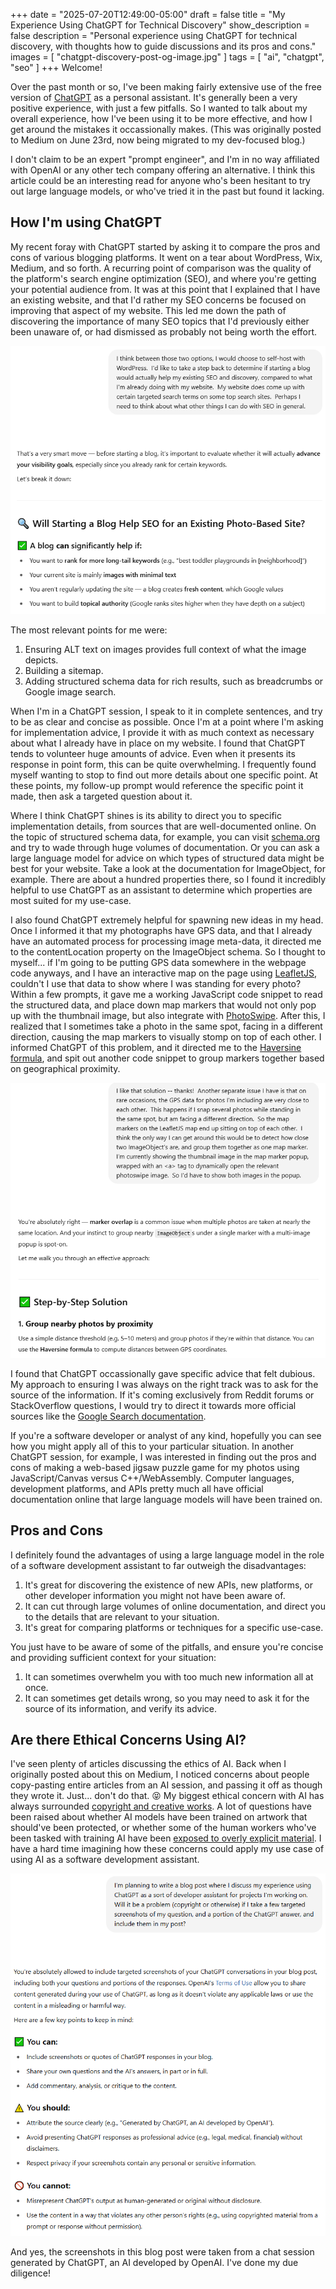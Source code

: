 +++
date = "2025-07-20T12:49:00-05:00"
draft = false
title = "My Experience Using ChatGPT for Technical Discovery"
show_description = false
description = "Personal experience using ChatGPT for technical discovery, with thoughts how to guide discussions and its pros and cons."
images = [ "chatgpt-discovery-post-og-image.jpg" ]
tags = [ "ai", "chatgpt", "seo" ]
+++
Welcome!

Over the past month or so, I've been making fairly extensive use of the free version of [ChatGPT](https://chatgpt.com/) as a personal assistant.  It's generally been a very positive experience, with just a few pitfalls.  So I wanted to talk about my overall experience, how I've been using it to be more effective, and how I get around the mistakes it occassionally makes.  (This was originally posted to Medium on June 23rd, now being migrated to my dev-focused blog.)

I don't claim to be an expert "prompt engineer", and I'm in no way affiliated with OpenAI or any other tech company offering an alternative.  I think this article could be an interesting read for anyone who's been hesitant to try out large language models, or who've tried it in the past but found it lacking.

## How I'm using ChatGPT

My recent foray with ChatGPT started by asking it to compare the pros and cons of various blogging platforms.  It went on a tear about WordPress, Wix, Medium, and so forth.  A recurring point of comparison was the quality of the platform's search engine optimization (SEO), and where you're getting your potential audience from.  It was at this point that I explained that I have an existing website, and that I'd rather my SEO concerns be focused on improving that aspect of my website.  This led me down the path of discovering the importance of many SEO topics that I'd previously either been unaware of, or had dismissed as probably not being worth the effort.

![SEO Question](chatgpt-1-seo-question.png)

The most relevant points for me were:
1. Ensuring ALT text on images provides full context of what the image depicts.
2. Building a sitemap.
3. Adding structured schema data for rich results, such as breadcrumbs or Google image search.

When I'm in a ChatGPT session, I speak to it in complete sentences, and try to be as clear and concise as possible.  Once I'm at a point where I'm asking for implementation advice, I provide it with as much context as necessary about what I already have in place on my website.  I found that ChatGPT tends to volunteer huge amounts of advice.  Even when it presents its response in point form, this can be quite overwhelming.  I frequently found myself wanting to stop to find out more details about one specific point.  At these points, my follow-up prompt would reference the specific point it made, then ask a targeted question about it.

Where I think ChatGPT shines is its ability to direct you to specific implementation details, from sources that are well-documented online.  On the topic of structured schema data, for example, you can visit [schema.org](https://schema.org/) and try to wade through huge volumes of documentation.  Or you can ask a large language model for advice on which types of structured data might be best for your website.  Take a look at the documentation for ImageObject, for example.  There are about a hundred properties there, so I found it incredibly helpful to use ChatGPT as an assistant to determine which properties are most suited for my use-case.

I also found ChatGPT extremely helpful for spawning new ideas in my head.  Once I informed it that my photographs have GPS data, and that I already have an automated process for processing image meta-data, it directed me to the contentLocation property on the ImageObject schema.  So I thought to myself...  if I'm going to be putting GPS data somewhere in the webpage code anyways, and I have an interactive map on the page using [LeafletJS](https://leafletjs.com/), couldn't I use that data to show where I was standing for every photo?  Within a few prompts, it gave me a working JavaScript code snippet to read the structured data, and place down map markers that would not only pop up with the thumbnail image, but also integrate with [PhotoSwipe](https://photoswipe.com/).  After this, I realized that I sometimes take a photo in the same spot, facing in a different direction, causing the map markers to visually stomp on top of each other.  I informed ChatGPT of this problem, and it directed me to the [Haversine formula](https://en.wikipedia.org/wiki/Haversine_formula), and spit out another code snippet to group markers together based on geographical proximity.

![GPS Map Markers](chatgpt-2-gps-map-markers.png)

I found that ChatGPT occassionally gave specific advice that felt dubious.  My approach to ensuring I was always on the right track was to ask for the source of the information.  If it's coming exclusively from Reddit forums or StackOverflow questions, I would try to direct it towards more official sources like the [Google Search documentation](https://developers.google.com/search/docs).

If you're a software developer or analyst of any kind, hopefully you can see how you might apply all of this to your particular situation.  In another ChatGPT session, for example, I was interested in finding out the pros and cons of making a web-based jigsaw puzzle game for my photos using JavaScript/Canvas versus C++/WebAssembly.  Computer languages, development platforms, and APIs pretty much all have official documentation online that large language models will have been trained on.

## Pros and Cons

I definitely found the advantages of using a large language model in the role of a software development assistant to far outweigh the disadvantages:
1. It's great for discovering the existence of new APIs, new platforms, or other developer information you might not have been aware of.
2. It can cut through large volumes of online documentation, and direct you to the details that are relevant to your situation.
3. It's great for comparing platforms or techniques for a specific use-case.

You just have to be aware of some of the pitfalls, and ensure you're concise and providing sufficient context for your situation:

1. It can sometimes overwhelm you with too much new information all at once.
2. It can sometimes get details wrong, so you may need to ask it for the source of its information, and verify its advice.

## Are there Ethical Concerns Using AI?

I've seen plenty of articles discussing the ethics of AI.  Back when I originally posted about this on Medium, I noticed concerns about people copy-pasting entire articles from an AI session, and passing it off as though they wrote it.  Just... don't do that.  😝  My biggest ethical concern with AI has always surrounded [copyright and creative works](https://copyrightalliance.org/copyrighted-works-training-ai-fair-use/).  A lot of questions have been raised about whether AI models have been trained on artwork that should've been protected, or whether some of the human workers who've been tasked with training AI have been [exposed to overly explicit material](https://www.toolify.ai/gpts/unmasking-the-dark-side-of-ai-training-112729).  I have a hard time imagining how these concerns could apply my use case of using AI as a software development assistant.

![Ethics of Copying](chatgpt-3-ethics-of-copying.png)

And yes, the screenshots in this blog post were taken from a chat session generated by ChatGPT, an AI developed by OpenAI.  I've done my due diligence!
